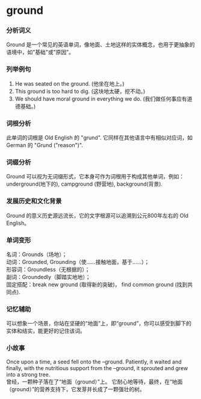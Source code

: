 # ground

### 分析词义

  

Ground 是一个常见的英语单词，像地面、土地这样的实体概念，也用于更抽象的语境中，如"基础"或"原因”。

  

### 列举例句

  

1.  He was seated on the ground. (他坐在地上。)
2.  This ground is too hard to dig. (这块地太硬，挖不动。)
3.  We should have moral ground in everything we do. (我们做任何事应有道德基础。)

  

### 词根分析

  

此单词的词根是 Old English 的 "grund". 它同样在其他语言中有相似对应词，如 German 的 "Grund ("reason")".

  

### 词缀分析

  

Ground 可以视为无词缀形式，它本身可作为词根用于构成其他单词，例如： underground(地下的), campground (野营地), background(背景).

  

### 发展历史和文化背景

  

Ground 的意义历史源远流长，它的文字根源可以追溯到公元800年左右的 Old English。

  

### 单词变形

  

名词：Grounds（场地）；  
动词：Grounded, Grounding（使......接触地面，基于......）；  
形容词：Groundless（无根据的）；  
副词：Groundedly（脚踏实地地）；  
固定搭配：break new ground (取得新的突破)， find common ground (找到共同点).

  

### 记忆辅助

  

可以想象一个场景，你站在坚硬的“地面”上，即“ground”，你可以感受到脚下的实体和结实，能更好的记住该词。

  

### 小故事

  

Once upon a time, a seed fell onto the –ground. Patiently, it waited and finally, with the nutritious support from the –ground, it sprouted and grew into a strong tree.  
曾经，一颗种子落在了“地面（ground）”上。 它耐心地等待，最终，在“地面（ground）”的营养支持下，它发芽并长成了一颗强壮的树。
